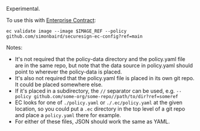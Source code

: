 Experimental.

To use this with [Enterprise Contract](https://enterprisecontract.dev/):

```
ec validate image --image $IMAGE_REF --policy github.com/simonbaird/securesign-ec-config?ref=main
```

Notes:
* It's not required that the policy-data directory and the policy.yaml file
  are in the same repo, but note that the data source in policy.yaml should
  point to wherever the policy-data is placed.
* It's also not required that the policy.yaml file is placed in its own git repo.
  It could be placed somewhere else.
* If it's placed in a subdirectory, the `//` separator can be used, e.g.
  `--policy github.com/some-org/some-repo//path/to/dir?ref=someref`
* EC looks for one of `./policy.yaml` or `./.ec/policy.yaml` at the given
  location, so you could put a `.ec` directory in the top level of a git repo
  and place a `policy.yaml` there for example.
* For either of these files, JSON should work the same as YAML.

